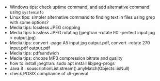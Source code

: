 * Windows tips: check uptime command, and add alternative command using `systeminfo`
* Linux tips: simpler alternative command to finding text in files using grep with some options?
* Media tips: lossless JPEG cropping
* Media tips: lossless JPEG rotating (jpegtran -rotate 90 -perfect input.jpg > output.jpg)
* Media tips: convert -page A5 input.jpg output.pdf, convert -rotate 270 input.pdf output.pdf
* Media tips: pdfsandwich
* Media tips: choose MP3 compression bitrate and quality
* how to install jpegtran: sudo apt install libjpeg-progs
* Java 8 : souscriptionList.stream().anyMatch(Objects::isNull)
* check POSIX compliance of cli-general